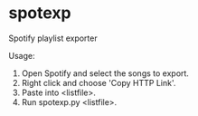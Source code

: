 # spotexp

Spotify playlist exporter

Usage:

1.  Open Spotify and select the songs to export.
2.  Right click and choose 'Copy HTTP Link'.
3.  Paste into &lt;listfile&gt;.
4.  Run spotexp.py &lt;listfile&gt;.
